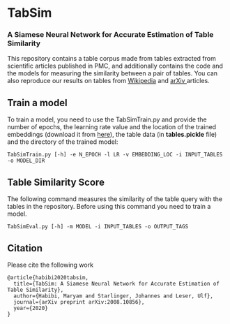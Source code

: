 # TabSim

### A Siamese Neural Network for Accurate Estimation of Table Similarity

This repository contains a table corpus made from tables extracted from scientific articles published in PMC, and additionally contains the code and the models for measuring the similarity between a pair of tables. You can also reproduce our results on tables from <a href = "https://github.com/bfetahu/wiki_tables"> Wikipedia</a> and <a href = "http://boston.lti.cs.cmu.edu/eager/table-arxiv/"> arXiv </a> articles.
<br>
## Train a model
To train a model, you need to use the TabSimTrain.py and provide the number of epochs, the learning rate value and the location of the trained embeddings (download it from <a href = "http://bio.nlplab.org/"> here</a>), the table data (in **tables.pickle** file) and the directory of the trained model:
```
TabSimTrain.py [-h] -e N_EPOCH -l LR -v EMBEDDING_LOC -i INPUT_TABLES -o MODEL_DIR
```


## Table Similarity Score

The following command measures the similarity of the table query with the tables in the repository. Before using this command you need to train a model.

```
TabSimEval.py [-h] -m MODEL -i INPUT_TABLES -o OUTPUT_TAGS
```


## Citation
Please cite the following work
```
@article{habibi2020tabsim,
  title={TabSim: A Siamese Neural Network for Accurate Estimation of Table Similarity},
  author={Habibi, Maryam and Starlinger, Johannes and Leser, Ulf},
  journal={arXiv preprint arXiv:2008.10856},
  year={2020}
}
```

